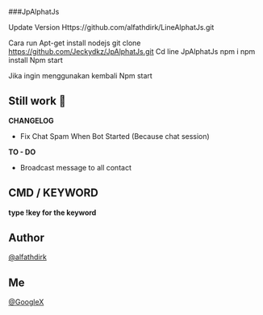###JpAlphatJs

Update Version
Https://github.com/alfathdirk/LineAlphatJs.git

Cara run
Apt-get install nodejs
git clone https://github.com/Jeckydkz/JpAlphatJs.git
Cd line JpAlphatJs
npm i
npm install
Npm start

Jika ingin menggunakan kembali
Npm start




Still work :construction_worker:
----
**CHANGELOG**
- Fix Chat Spam When Bot Started (Because chat session)

**TO - DO**
- Broadcast message to all contact

CMD / KEYWORD
------
**type !key for the keyword**

Author
------
[@alfathdirk](https://instagram.com/alfathdirk)

Me
------
[@GoogleX](https://fb.me/m.rakha.f)
